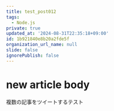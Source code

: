 ```yaml
---
title: test_post012
tags:
  - Node.js
private: true
updated_at: '2024-08-31T22:35:18+09:00'
id: 1b921840e8b20a2fde5f
organization_url_name: null
slide: false
ignorePublish: false
---
```

# new article body
複数の記事をツイートするテスト
